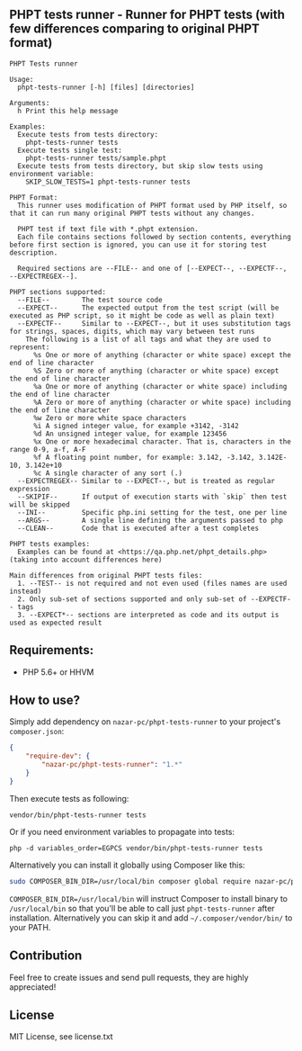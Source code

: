 ## PHPT tests runner - Runner for PHPT tests (with few differences comparing to original PHPT format)

```
PHPT Tests runner

Usage:
  phpt-tests-runner [-h] [files] [directories]

Arguments:
  h Print this help message

Examples:
  Execute tests from tests directory:
    phpt-tests-runner tests
  Execute tests single test:
    phpt-tests-runner tests/sample.phpt
  Execute tests from tests directory, but skip slow tests using environment variable:
    SKIP_SLOW_TESTS=1 phpt-tests-runner tests

PHPT Format:
  This runner uses modification of PHPT format used by PHP itself, so that it can run many original PHPT tests without any changes.

  PHPT test if text file with *.phpt extension.
  Each file contains sections followed by section contents, everything before first section is ignored, you can use it for storing test description.

  Required sections are --FILE-- and one of [--EXPECT--, --EXPECTF--, --EXPECTREGEX--].

PHPT sections supported:
  --FILE--        The test source code
  --EXPECT--      The expected output from the test script (will be executed as PHP script, so it might be code as well as plain text)
  --EXPECTF--     Similar to --EXPECT--, but it uses substitution tags for strings, spaces, digits, which may vary between test runs
    The following is a list of all tags and what they are used to represent:
      %s One or more of anything (character or white space) except the end of line character
      %S Zero or more of anything (character or white space) except the end of line character
      %a One or more of anything (character or white space) including the end of line character
      %A Zero or more of anything (character or white space) including the end of line character
      %w Zero or more white space characters
      %i A signed integer value, for example +3142, -3142
      %d An unsigned integer value, for example 123456
      %x One or more hexadecimal character. That is, characters in the range 0-9, a-f, A-F
      %f A floating point number, for example: 3.142, -3.142, 3.142E-10, 3.142e+10
      %c A single character of any sort (.)
  --EXPECTREGEX-- Similar to --EXPECT--, but is treated as regular expression
  --SKIPIF--      If output of execution starts with `skip` then test will be skipped
  --INI--         Specific php.ini setting for the test, one per line
  --ARGS--        A single line defining the arguments passed to php
  --CLEAN--       Code that is executed after a test completes

PHPT tests examples:
  Examples can be found at <https://qa.php.net/phpt_details.php> (taking into account differences here)

Main differences from original PHPT tests files:
  1. --TEST-- is not required and not even used (files names are used instead)
  2. Only sub-set of sections supported and only sub-set of --EXPECTF-- tags
  3. --EXPECT*-- sections are interpreted as code and its output is used as expected result
```

## Requirements:

* PHP 5.6+ or HHVM

## How to use?

Simply add dependency on `nazar-pc/phpt-tests-runner` to your project's `composer.json`:

```json
{
    "require-dev": {
        "nazar-pc/phpt-tests-runner": "1.*"
    }
}
```

Then execute tests as following:
```
vendor/bin/phpt-tests-runner tests
```
Or if you need environment variables to propagate into tests:
```
php -d variables_order=EGPCS vendor/bin/phpt-tests-runner tests
```

Alternatively you can install it globally using Composer like this:
```bash
sudo COMPOSER_BIN_DIR=/usr/local/bin composer global require nazar-pc/phpt-tests-runner
```
`COMPOSER_BIN_DIR=/usr/local/bin` will instruct Composer to install binary to `/usr/local/bin` so that you'll be able to call just `phpt-tests-runner` after installation.
Alternatively you can skip it and add `~/.composer/vendor/bin/` to your PATH.

## Contribution
Feel free to create issues and send pull requests, they are highly appreciated!

## License
MIT License, see license.txt
